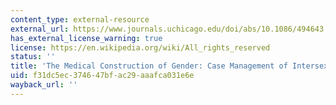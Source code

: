```yaml
---
content_type: external-resource
external_url: https://www.journals.uchicago.edu/doi/abs/10.1086/494643
has_external_license_warning: true
license: https://en.wikipedia.org/wiki/All_rights_reserved
status: ''
title: 'The Medical Construction of Gender: Case Management of Intersexed Infants'
uid: f31dc5ec-3746-47bf-ac29-aaafca031e6e
wayback_url: ''
---
```

